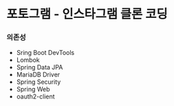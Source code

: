 # 포토그램 - 인스타그램 클론 코딩

### 의존성

- Sring Boot DevTools
- Lombok
- Spring Data JPA
- MariaDB Driver
- Spring Security
- Spring Web
- oauth2-client
